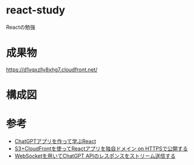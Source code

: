 # react-study
Reactの勉強

# 成果物
https://d1vqxzlly8xhg7.cloudfront.net/

# 構成図

# 参考
* [ChatGPTアプリを作って学ぶReact](https://techbookfest.org/product/qJcZv2Lqr8nkjSsW3DxNrD?productVariantID=5qBQ2kMLrRxrt6kyfpMJ1Q)
* [S3+CloudFrontを使ってReactアプリを独自ドメイン on HTTPSで公開する](https://qiita.com/saki-engineering/items/b344f3617365978cb74d)
* [WebSocketを用いてChatGPT APIのレスポンスをストリーム送信する](https://qiita.com/hama1080/items/849888c4e6dfabf92cd2)
